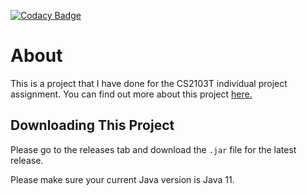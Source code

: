 [![Codacy Badge](https://api.codacy.com/project/badge/Grade/7f0c8a69006e4c7f925f326ebad7d25f)](https://www.codacy.com/manual/raniceyue/duke?utm_source=github.com&amp;utm_medium=referral&amp;utm_content=raniceyue/duke&amp;utm_campaign=Badge_Grade)

# About

This is a project that I have done for the CS2103T individual project assignment. You can find out more about this project [here.](http://raniceyue.github.io/duke)

## Downloading This Project

Please go to the releases tab and download the `.jar` file for the latest release. 

Please make sure your current Java version is Java 11.
